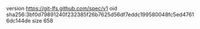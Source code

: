 version https://git-lfs.github.com/spec/v1
oid sha256:3bf0d79891240f232385f26b7625d56df7eddc199580048fc5ed47616dc144de
size 658
